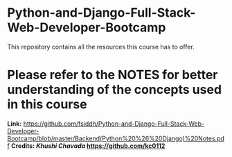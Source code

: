 # Python-and-Django-Full-Stack-Web-Developer-Bootcamp
This repository contains all the resources this course has to offer.

# Please refer to the NOTES for better understanding of the concepts used in this course
<strong>Link:</strong> https://github.com/fsiddh/Python-and-Django-Full-Stack-Web-Developer-Bootcamp/blob/master/Backend(Python%20%26%20Django)%20Notes.pdf
<strong>Credits: <i>Khushi Chavada</i>
         https://github.com/kc0112 </strong>
